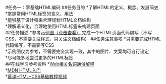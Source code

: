 #任务一：零基础HTML编码
##任务目的
*了解HTML的定义、概念、发展简史<br/>
*掌握常用HTML标签的含义、用法<br/>
*能够基于设计稿来合理规划HTML文档结构<br/>
*理解语义化，合理地使用HTML标签来构建页面<br/>
##任务描述
*参考[示例图（点击查看）](http://7xrp04.com1.z0.glb.clouddn.com/task_1_1_1.jpg),完成一个HTML页面代码编写（不写CSS，不需要关注样式，只关注文档结构）
##任务注意事项
*只需要完成HTML代码编写，不需要写CSS<br/>
*示例图仅为参考，不需要完全实现一致，其中的图片、文案均可自行设定<br/>
*尽可能多地尝试更多的HTML标签<br/>
##在线学习参考资料
*[Web相关名词通俗解释](https://www.zhihu.com/question/22689579)<br/>
*[MDN HTML入门](https://developer.mozilla.org/zh-CN/docs/Web/Guide/HTML/Introduction)<br/>
*[慕课HTML+CSS基础教程视频](http://www.imooc.com/learn/9)<br/>
